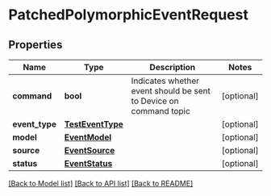 # PatchedPolymorphicEventRequest


## Properties
Name | Type | Description | Notes
------------ | ------------- | ------------- | -------------
**command** | **bool** | Indicates whether event should be sent to Device on command topic | [optional] 
**event_type** | [**TestEventType**](TestEventType.md) |  | [optional] 
**model** | [**EventModel**](EventModel.md) |  | [optional] 
**source** | [**EventSource**](EventSource.md) |  | [optional] 
**status** | [**EventStatus**](EventStatus.md) |  | [optional] 

[[Back to Model list]](../README.md#documentation-for-models) [[Back to API list]](../README.md#documentation-for-api-endpoints) [[Back to README]](../README.md)


